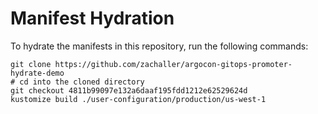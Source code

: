 # Manifest Hydration

To hydrate the manifests in this repository, run the following commands:

```shell
git clone https://github.com/zachaller/argocon-gitops-promoter-hydrate-demo
# cd into the cloned directory
git checkout 4811b99097e132a6daaf195fdd1212e62529624d
kustomize build ./user-configuration/production/us-west-1
```
